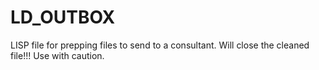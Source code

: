 # LD_OUTBOX
LISP file for prepping files to send to a consultant. Will close the cleaned file!!! Use with caution.
